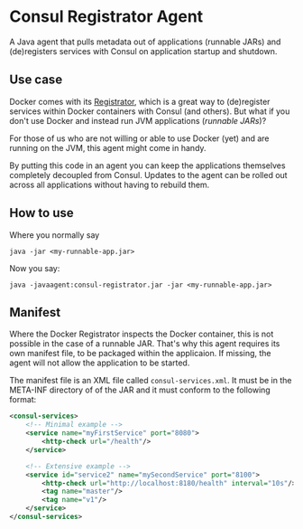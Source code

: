 # Consul Registrator Agent

A Java agent that pulls metadata out of applications (runnable JARs) and (de)registers services with Consul on application startup and shutdown.

## Use case

Docker comes with its [Registrator](http://gliderlabs.com/registrator/latest/), which is a great way to (de)register services within Docker containers with Consul (and others). But what if you don't use Docker and instead run JVM applications (*runnable JARs*)?

For those of us who are not willing or able to use Docker (yet) and are running on the JVM, this agent might come in handy.

By putting this code in an agent you can keep the applications themselves completely decoupled from Consul. Updates to the agent can be rolled out across all applications without having to rebuild them.

## How to use

Where you normally say

    java -jar <my-runnable-app.jar>

Now you say:

    java -javaagent:consul-registrator.jar -jar <my-runnable-app.jar>

## Manifest

Where the Docker Registrator inspects the Docker container, this is not possible in the case of a runnable JAR. That's why this agent requires its own manifest file, to be packaged within the applicaion. If missing, the agent will not allow the application to be started.

The manifest file is an XML file called `consul-services.xml`. It must be in the META-INF directory of of the JAR and it must conform to the following format:

```xml
<consul-services>
    <!-- Minimal example -->
    <service name="myFirstService" port="8080">
        <http-check url="/health"/>
    </service>

    <!-- Extensive example -->
    <service id="service2" name="mySecondService" port="8100">
        <http-check url="http://localhost:8180/health" interval="10s"/>
        <tag name="master"/>
        <tag name="v1"/>
    </service>
</consul-services>
```
